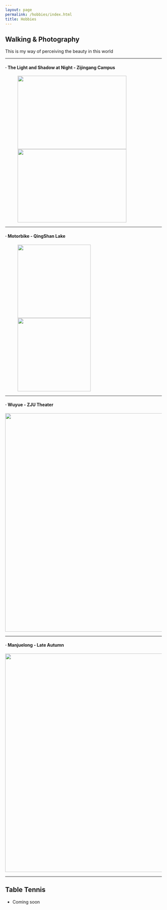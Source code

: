 ```yaml
---
layout: page
permalink: /hobbies/index.html
title: Hobbies
---
```



## Walking & Photography
This is my way of perceiving the beauty in this world


---
#### · The Light and Shadow at Night - Zijingang Campus

<figure class="half">
<img src="../blogs/web.assets/ZJG_Night/001.jpg" width="350"  height="235">
<img src="../blogs/web.assets/ZJG_Night/002.jpg" width="350"  height="235"> 

</figure>

---
#### · Motorbike - QingShan Lake
<figure class="half">
<img src="../blogs/web.assets/QingShan_Lake/001.jpg"  width="235"> 
<img src="../blogs/web.assets/QingShan_Lake/003.jpg"  width="235"> 
</figure>

---
#### · Wuyue - ZJU Theater
<img src="../blogs/web.assets/Wuyue/05.jpg"  width="700" > 

---
#### · Manjuelong - Late Autumn

<img src="../blogs/web.assets/Manjuelong/05.jpg"  width="700"> 

---

## Table Tennis

- Coming soon
